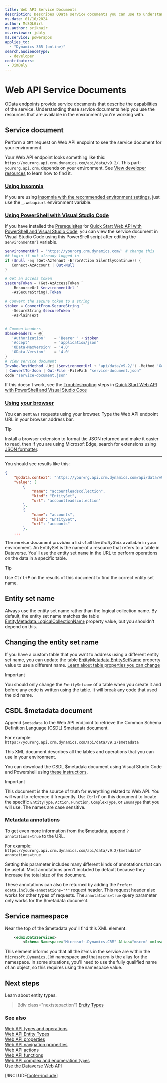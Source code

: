 ```yaml
---
title: Web API Service Documents
description: Describes OData service documents you can use to understand the Dataverse Web API capabilities available in your environment.
ms.date: 01/10/2024
author: MsSQLGirl
ms.author: sriknair
ms.reviewer: jdaly
ms.service: powerapps
applies_to: 
  - "Dynamics 365 (online)" 
search.audienceType: 
  - developer
contributors:
 - JimDaly
---
```

# Web API Service Documents

OData endpoints provide service documents that describe the capabilities of the service. Understanding these service documents help you use the resources that are available in the environment you're working with.

## Service document

Perform a `GET` request on Web API endpoint to see the service document for your environment. 

Your Web API endpoint looks something like this: `https://yourorg.api.crm.dynamics.com/api/data/v9.2/`. This part: `yourorg.api.crm`, depends on your environment. See [View developer resources](../view-download-developer-resources.md) to learn how to find it.

### [Using Insomnia](#tab/insomnia)

If you are using [Insomnia with the recommended environment settings](insomnia.md), just use the `_.webapiurl` environment variable.

### [Using PowerShell with Visual Studio Code](#tab/ps)

If you have installed the [Prerequisites](quick-start-ps.md#prerequisites) for [Quick Start Web API with PowerShell and Visual Studio Code](quick-start-ps.md), you can view the service document in Visual Studio Code using this PowerShell script after editing the `$environmentUrl` variable.

```powershell
$environmentUrl = 'https://yourorg.crm.dynamics.com/' # change this
## Login if not already logged in
if ($null -eq (Get-AzTenant -ErrorAction SilentlyContinue)) {
   Connect-AzAccount | Out-Null
}

# Get an access token
$secureToken = (Get-AzAccessToken `
   -ResourceUrl $environmentUrl `
   -AsSecureString).Token

# Convert the secure token to a string
$token = ConvertFrom-SecureString `
   -SecureString $secureToken `
   -AsPlainText


# Common headers
$baseHeaders = @{
   'Authorization'    = 'Bearer ' + $token
   'Accept'           = 'application/json'
   'OData-MaxVersion' = '4.0'
   'OData-Version'    = '4.0'
}
# View service document
Invoke-RestMethod -Uri ($environmentUrl + 'api/data/v9.2/') -Method 'Get' -Headers $baseHeaders
| ConvertTo-Json | Out-File -FilePath "service-document.json"
code "service-document.json"
```

If this doesn't work, see the [Troubleshooting](quick-start-ps.md#troubleshooting) steps in [Quick Start Web API with PowerShell and Visual Studio Code](quick-start-ps.md)

### [Using your browser](#tab/browser)

You can sent `GET` requests using your browser. Type the Web API endpoint URL in your browser address bar.

> [!TIP]
> Install a browser extension to format the JSON returned and make it easier to read, then  If you are using Microsoft Edge, search for extensions using [JSON formatter](https://microsoftedge.microsoft.com/addons/search/JSON%20formatter).

---

You should see results like this:

```json
{
    "@odata.context": "https://yourorg.api.crm.dynamics.com/api/data/v9.2/$metadata",
    "value": [
        {
            "name": "accountleadscollection",
            "kind": "EntitySet",
            "url": "accountleadscollection"
        },
        {
            "name": "accounts",
            "kind": "EntitySet",
            "url": "accounts"
        },
    ...
```

The service document provides a list of all the *EntitySets* available in your environment. An EntitySet is the name of a resource that refers to a table in Dataverse. You'll use the entity set name in the URL to perform operations on the data in a specific table.

> [!TIP]
> Use <kbd>Ctrl+F</kbd> on the results of this document to find the correct entity set name.

## Entity set name

Always use the entity set name rather than the logical collection name. By default, the entity set name matches the table [EntityMetadata.LogicalCollectionName](xref:Microsoft.Xrm.Sdk.Metadata.EntityMetadata.LogicalCollectionName) property value, but you shouldn't depend on this.


## Changing the entity set name

If you have a custom table that you want to address using a different entity set name, you can update the table [EntityMetadata.EntitySetName](xref:Microsoft.Xrm.Sdk.Metadata.EntityMetadata.EntitySetName) property value to use a different name. [Learn about table properties you can change](../customize-entity-metadata.md#editable-table-properties)

> [!IMPORTANT]
> You should only change the `EntitySetName` of a table when you create it and before any code is written using the table. It will break any code that used the old name.

<a name="bkmk_csdl"></a>

## CSDL $metadata document

Append `$metadata` to the Web API endpoint to retrieve the Common Schema Definition Language (CSDL) $metadata document.

For example: `https://yourorg.api.crm.dynamics.com/api/data/v9.2/$metadata`

This XML document describes all the tables and operations that you can use in your environment.

You can download the CSDL $metadata document using Visual Studio Code and Powershell using [these instructions](use-ps-and-vscode-web-api.md#download-the-dataverse-web-api-csdl-metadata-document).

> [!IMPORTANT]
> This document is the source of truth for everything related to Web API. You will want to reference it frequently. Use `Ctrl+F` on this document to locate the specific `EntityType`, `Action`, `Function`, `ComplexType`, or `EnumType` that you will use. The names are case sensitive.

### Metadata annotations

To get even more information from the $metadata, append `?annotations=true` to the URL.

For example: `https://yourorg.api.crm.dynamics.com/api/data/v9.2/$metadata?annotations=true`

Setting this parameter includes many different kinds of annotations that can be useful. Most annotations aren't included by default because they increase the total size of the document.

These annotations can also be returned by adding the `Prefer: odata.include-annotations="*"` request header. This request header also works for other types of requests. The `annotations=true` query parameter only works for the $metadata document.

## Service namespace

Near the top of the $metadata you'll find this XML element:

```xml
    <edmx:DataServices>
        <Schema Namespace="Microsoft.Dynamics.CRM" Alias="mscrm" xmlns="http://docs.oasis-open.org/odata/ns/edm">
```

This element informs you that all the items in the service are within the `Microsoft.Dynamics.CRM` namespace and that `mscrm` is the alias for the namespace. In some situations, you'll need to use the fully qualified name of an object, so this requires using the namespace value.


## Next steps

Learn about entity types.

> [!div class="nextstepaction"]
> [Entity Types](web-api-entitytypes.md)

### See also  

[Web API types and operations](web-api-types-operations.md)   
[Web API Entity Types](web-api-entitytypes.md)   
[Web API properties](web-api-properties.md)   
[Web API navigation properties](web-api-navigation-properties.md)   
[Web API actions](web-api-actions.md)   
[Web API functions](web-api-functions.md)   
[Web API complex and enumeration types](web-api-complex-enum-types.md)   
[Use the Dataverse Web API](overview.md)


[!INCLUDE[footer-include](../../../includes/footer-banner.md)]
